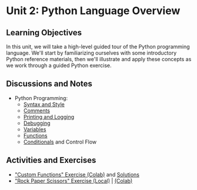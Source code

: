 # Unit 2: Python Language Overview

## Learning Objectives

In this unit, we will take a high-level guided tour of the Python programming language. We'll start by familiarizing ourselves with some introductory Python reference materials, then we'll illustrate and apply these concepts as we work through a guided Python exercise.

## Discussions and Notes

  + Python Programming:
    + [Syntax and Style](/notes/python/syntax-and-style.md)
    + [Comments](/notes/python/comments.md)
    + [Printing and Logging](/notes/python/printing.md)
    + [Debugging](/notes/python/debugging.md)
    + [Variables](/notes/python/variables.md)
    + [Functions](/notes/python/functions.md)
    + [Conditionals](/notes/python/control-flow.md) and Control Flow

## Activities and Exercises

  + ["Custom Functions" Exercise (Colab)](https://colab.research.google.com/drive/1fyJb4kJ3YDYjV7llYL-TGhad09UJT3Mm?usp=sharing) and [Solutions](/exercises/custom-functions/Custom_Functions_Exercise.ipynb)
  + ["Rock Paper Scissors" Exercise (Local)](/exercises/rock-paper-scissors/README.md) | [(Colab)](https://github.com/prof-rossetti/intro-to-python/blob/main/exercises/rock-paper-scissors/Rock_Paper_Scissors_Exercise.ipynb)
